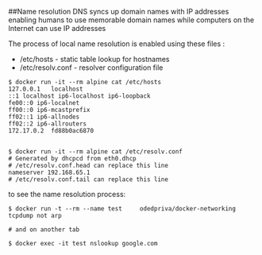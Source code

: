 ##Name resolution
DNS syncs up domain names with IP addresses enabling humans to use memorable domain names while computers on the Internet can use IP addresses

The process of local name resolution is enabled using these files : 
* /etc/hosts - static table lookup for hostnames
* /etc/resolv.conf - resolver configuration file

~~~
$ docker run -it --rm alpine cat /etc/hosts
127.0.0.1	localhost
::1	localhost ip6-localhost ip6-loopback
fe00::0	ip6-localnet
ff00::0	ip6-mcastprefix
ff02::1	ip6-allnodes
ff02::2	ip6-allrouters
172.17.0.2	fd88b0ac6870


$ docker run -it --rm alpine cat /etc/resolv.conf
# Generated by dhcpcd from eth0.dhcp
# /etc/resolv.conf.head can replace this line
nameserver 192.168.65.1
# /etc/resolv.conf.tail can replace this line

~~~

to see the name resolution process: 

~~~
$ docker run -t --rm --name test     odedpriva/docker-networking tcpdump not arp

# and on another tab

$ docker exec -it test nslookup google.com

~~~